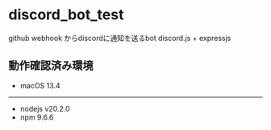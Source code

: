 # discord_bot_test
github webhook からdiscordに通知を送るbot
discord.js + expressjs

## 動作確認済み環境
- macOS 13.4
---
- nodejs v20.2.0
- npm 9.6.6
